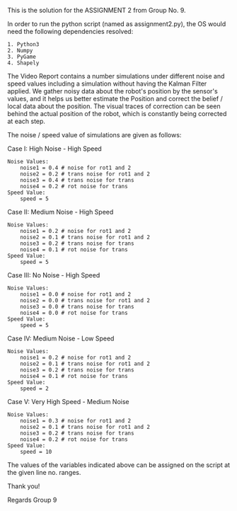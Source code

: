 
This is the solution for the ASSIGNMENT 2 from Group No. 9. 

In order to run the python script (named as assignment2.py), the OS would need the following dependencies resolved:
	
	1. Python3
	2. Numpy
	3. PyGame
	4. Shapely

The Video Report contains a number simulations under different noise and speed values including a simulation without having the Kalman Filter applied. We gather noisy data about the robot's position by the sensor's values, and it helps us better estimate the Position and correct the belief / local data about the position. The visual traces of correction can be seen behind the actual position of the robot, which is constantly being corrected at each step.

The noise / speed value of simulations are given as follows:


Case I: High Noise - High Speed

	Noise Values: 
		noise1 = 0.4 # noise for rot1 and 2
		noise2 = 0.2 # trans noise for rot1 and 2
		noise3 = 0.4 # trans noise for trans
		noise4 = 0.2 # rot noise for trans
	Speed Value: 
		speed = 5

Case II: Medium Noise - High Speed
	
	Noise Values: 
		noise1 = 0.2 # noise for rot1 and 2
		noise2 = 0.1 # trans noise for rot1 and 2
		noise3 = 0.2 # trans noise for trans
		noise4 = 0.1 # rot noise for trans
	Speed Value: 
		speed = 5

Case III: No Noise - High Speed

	Noise Values:
		noise1 = 0.0 # noise for rot1 and 2
		noise2 = 0.0 # trans noise for rot1 and 2
		noise3 = 0.0 # trans noise for trans
		noise4 = 0.0 # rot noise for trans
	Speed Value:
		speed = 5

Case IV: Medium Noise - Low Speed

	Noise Values:
		noise1 = 0.2 # noise for rot1 and 2
		noise2 = 0.1 # trans noise for rot1 and 2
		noise3 = 0.2 # trans noise for trans
		noise4 = 0.1 # rot noise for trans
	Speed Value:
		speed = 2

Case V: Very High Speed - Medium Noise 

	Noise Values:
		noise1 = 0.3 # noise for rot1 and 2
		noise2 = 0.1 # trans noise for rot1 and 2
		noise3 = 0.2 # trans noise for trans
		noise4 = 0.2 # rot noise for trans
	Speed Value:
		speed = 10


The values of the variables indicated above can be assigned on the script at the given line no. ranges. 

Thank you!

Regards
Group 9
